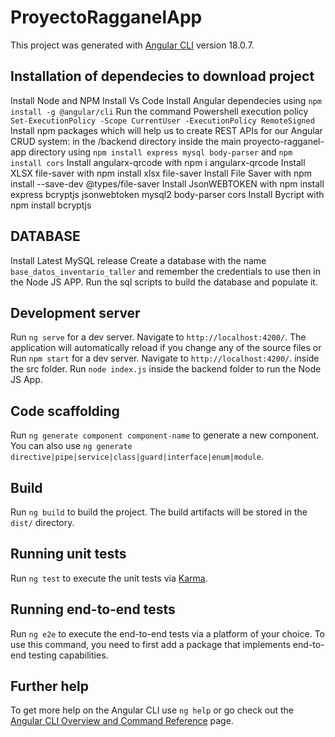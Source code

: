 # ProyectoRagganelApp

This project was generated with [Angular CLI](https://github.com/angular/angular-cli) version 18.0.7.

## Installation of dependecies to download project

Install Node and NPM
Install Vs Code
Install Angular dependecies using `npm install -g @angular/cli`
Run the command Powershell execution policy `Set-ExecutionPolicy -Scope CurrentUser -ExecutionPolicy RemoteSigned`
Install npm packages which will help us to create REST APIs for our Angular CRUD system: in the /backend directory inside the main proyecto-ragganel-app directory using
`npm install express mysql body-parser` and `npm install cors`
Install angularx-qrcode with npm i angularx-qrcode
Install XLSX file-saver with npm install xlsx file-saver
Install File Saver with npm install --save-dev @types/file-saver
Install JsonWEBTOKEN with npm install express bcryptjs jsonwebtoken mysql2 body-parser cors
Install Bycript with npm install bcryptjs


## DATABASE

Install Latest MySQL release
Create a database with the name `base_datos_inventario_taller` and remember the credentials to use then in the Node JS APP.
Run the sql scripts to build the database and populate it.

## Development server

Run `ng serve` for a dev server. Navigate to `http://localhost:4200/`. The application will automatically reload if you change any of the source files or
Run `npm start` for a dev server. Navigate to `http://localhost:4200/`. inside the src folder.
Run `node index.js` inside the backend folder to run the Node JS App.

## Code scaffolding

Run `ng generate component component-name` to generate a new component. You can also use `ng generate directive|pipe|service|class|guard|interface|enum|module`.

## Build

Run `ng build` to build the project. The build artifacts will be stored in the `dist/` directory.

## Running unit tests

Run `ng test` to execute the unit tests via [Karma](https://karma-runner.github.io).

## Running end-to-end tests

Run `ng e2e` to execute the end-to-end tests via a platform of your choice. To use this command, you need to first add a package that implements end-to-end testing capabilities.

## Further help

To get more help on the Angular CLI use `ng help` or go check out the [Angular CLI Overview and Command Reference](https://angular.dev/tools/cli) page.
